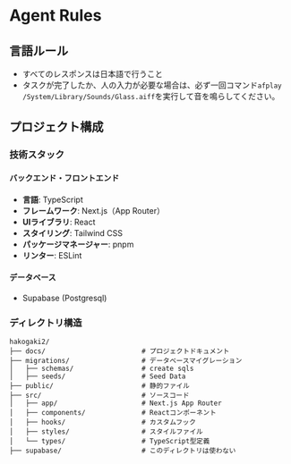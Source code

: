 # Agent Rules

## 言語ルール
- すべてのレスポンスは日本語で行うこと
- タスクが完了したか、人の入力が必要な場合は、必ず一回コマンド`afplay /System/Library/Sounds/Glass.aiff`を実行して音を鳴らしてください。

## プロジェクト構成

### 技術スタック

#### バックエンド・フロントエンド
- **言語**: TypeScript
- **フレームワーク**: Next.js（App Router）
- **UIライブラリ**: React
- **スタイリング**: Tailwind CSS
- **パッケージマネージャー**: pnpm
- **リンター**: ESLint

#### データベース
- Supabase (Postgresql)

### ディレクトリ構造
```
hakogaki2/
├── docs/                        # プロジェクトドキュメント
├── migrations/                  # データベースマイグレーション
│   ├── schemas/                 # create sqls
│   ├── seeds/                   # Seed Data
├── public/                      # 静的ファイル
├── src/                         # ソースコード
│   ├── app/                     # Next.js App Router
│   ├── components/              # Reactコンポーネント
│   ├── hooks/                   # カスタムフック
│   ├── styles/                  # スタイルファイル
│   └── types/                   # TypeScript型定義
├── supabase/                    # このディレクトリは使わない
```

